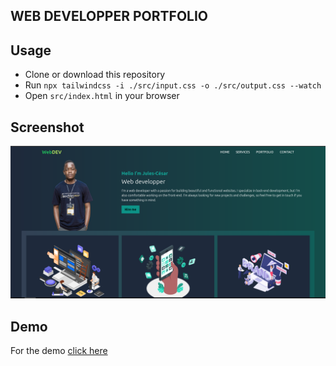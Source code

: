 ## WEB DEVELOPPER PORTFOLIO

## Usage

- Clone or download this repository
- Run `npx tailwindcss -i ./src/input.css -o ./src/output.css --watch`
- Open `src/index.html` in your browser

## Screenshot
<img src="src/images/screenshot.png" alt="Project screenshot image">

## Demo

For the demo <a href="https://web-developper-portfolio.vercel.app/">click here</a>
